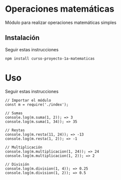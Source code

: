 # Operaciones matemáticas

Módulo para realizar operaciones matemáticas simples

## Instalación
Seguir estas instrucciones

```
npm install curso-proyecto-1a-matematicas
```

# Uso
Seguir estas instrucciones

```
// Importar el módulo
const m = require('./index');

// Sumas
console.log(m.suma(1, 2)); => 3
console.log(m.suma(1, 34)); => 35

// Restas
console.log(m.resta(11, 24)); => -13
console.log(m.resta(1, 2)); => -1

// Multiplicación
console.log(m.multiplicacion(1, 24)); => 24
console.log(m.multiplicacion(1, 2)); => 2

// División
console.log(m.division(1, 4)); => 0.25
console.log(m.division(1, 2)); => 0.5
```